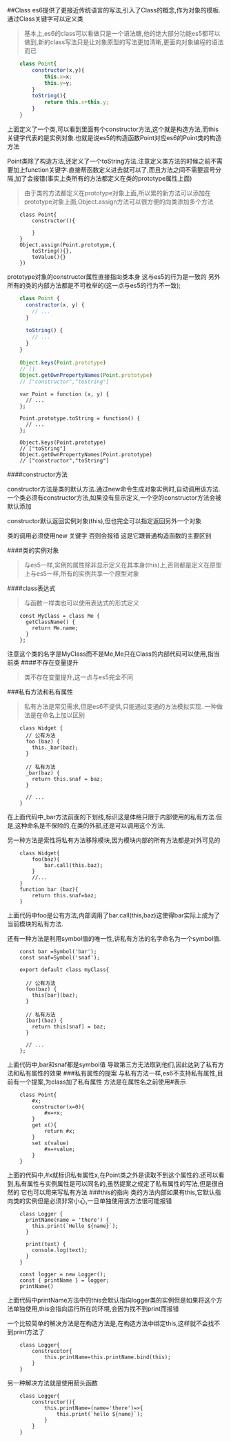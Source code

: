 ##Class
es6提供了更接近传统语言的写法,引入了Class的概念,作为对象的模板.通过Class关键字可以定义类
>基本上,es6的class可以看做只是一个语法糖,他的绝大部分功能es5都可以做到,新的class写法只是让对象原型的写法更加清晰,更面向对象编程的语法而已

```javascript
	class Point{
		constructor(x,y){
			this.x=x;
			this.y=y;
		}
		toString(){
			return this.x+this.y;
		}
	}
```
上面定义了一个类,可以看到里面有个constructor方法,这个就是构造方法,而this关键字代表的是实例对象.也就是说es5的构造函数Point对应es6的Point类的构造方法

Point类除了构造方法,还定义了一个toString方法.注意定义类方法的时候之前不需要加上function关键字.直接帮函数定义进去就可以了,而且方法之间不需要逗号分隔,加了会报错(事实上类所有的方法都定义在类的prototype属性上面)
>由于类的方法都定义在prototype对象上面,所以累的新方法可以添加在prototype对象上面,Object.assign方法可以很方便的向类添加多个方法

```
	class Point{
		constructor(){
		
		}
	}
	Object.assign(Point.prototype,{
		toString(){},
		toValue(){}
	})
```
prototype对象的constructor属性直接指向类本身 这与es5的行为是一致的
另外所有的类的内部方法都是不可枚举的(这一点与es5的行为不一致);

```javascript
	class Point {
	  constructor(x, y) {
	    // ...
	  }
	
	  toString() {
	    // ...
	  }
	}
	
	Object.keys(Point.prototype)
	// []
	Object.getOwnPropertyNames(Point.prototype)
	// ["constructor","toString"]
```
```		
	var Point = function (x, y) {
	  // ...
	};
	
	Point.prototype.toString = function() {
	  // ...
	};
	
	Object.keys(Point.prototype)
	// ["toString"]
	Object.getOwnPropertyNames(Point.prototype)
	// ["constructor","toString"]
```

####constructor方法
>
constructor方法是类的默认方法.通过new命令生成对象实例时,自动调用该方法.一个类必须有constructor方法,如果没有显示定义,一个空的constructor方法会被默认添加
>
constructor默认返回实例对象(this),但也完全可以指定返回另外一个对象
>
类的调用必须使用new 关键字 否则会报错 这是它跟普通构造函数的主要区别

####类的实例对象
>与es5一样,实例的属性除非显示定义在其本身(this)上,否则都是定义在原型上与es5一样,所有的实例共享一个原型对象

####class表达式
>与函数一样类也可以使用表达式的形式定义

```
	const MyClass = class Me {
	  getClassName() {
	    return Me.name;
	  }
	};
```
注意这个类的名字是MyClass而不是Me,Me只在Class的内部代码可以使用,指当前类
####不存在变量提升
>类不存在变量提升,这一点与es5完全不同

###私有方法和私有属性
>私有方法是常见需求,但是es6不提供,只能通过变通的方法模拟实现.
>一种做法是在命名上加以区别

```
	class Widget {
	  // 公有方法
	  foo (baz) {
	    this._bar(baz);
	  }
	
	  // 私有方法
	  _bar(baz) {
	    return this.snaf = baz;
	  }
	
	  // ...
	}
```
在上面代码中_bar方法前面的下划线,标识这是体格只限于内部使用的私有方法.但是,这种命名是不保险的,在类的外部,还是可以调用这个方法.

另一种方法是索性将私有方法移除模块,因为模块内部的所有方法都是对外可见的

```
	class Widget{
		foo(baz){
			bar.call(this.baz);
		}
		//...
	}
	function bar (baz){
		return this.snaf=baz;
	}
```
上面代码中foo是公有方法,内部调用了bar.call(this,baz)这使得bar实际上成为了当前模块的私有方法.

还有一种方法是利用symbol值的唯一性,讲私有方法的名字命名为一个symbol值.

```
	const bar =Symbol('bar');
	const snaf=Symbol('snaf');
	
	export default class myClass{
	
	  // 公有方法
	  foo(baz) {
	    this[bar](baz);
	  }
	
	  // 私有方法
	  [bar](baz) {
	    return this[snaf] = baz;
	  }
	
	  // ...
	};
```
上面代码中,bar和snaf都是symbol值 导致第三方无法取到他们,因此达到了私有方法和私有属性的效果
###私有属性的提案
与私有方法一样,es6不支持私有属性,目前有一个提案,为class加了私有属性 方法是在属性名之前使用#表示

```
	class Point{
		#x;
		constructor(x=0){
			#x=+x;
		}
		get x(){
			return #x;
		}
		set x(value)
			#x=+value;
		}
	}
```
上面的代码中,#x就标识私有属性x,在Point类之外是读取不到这个属性的.还可以看到,私有属性与实例属性是可以同名的,虽然提案之规定了私有属性的写法,但是很自然的 它也可以用来写私有方法
###this的指向
类的方法内部如果有this,它默认指向类的实例但是必须非常小心,一旦单独使用该方法很可能报错

```
	class Logger {
	  printName(name = 'there') {
	    this.print(`Hello ${name}`);
	  }
	
	  print(text) {
	    console.log(text);
	  }
	}
	
	const logger = new Logger();
	const { printName } = logger;
	printName()
```
上面代码中printName方法中的this会默认指向logger类的实例但是如果将这个方法单独使用,this会指向运行所在的环境,会因为找不到print而报错

一个比较简单的解决方法是在构造方法是,在构造方法中绑定this,这样就不会找不到print方法了

```
	class Logger{
		construcotor{
			this.printName=this.printName.bind(this);
		}
	}
```
另一种解决方法就是使用箭头函数

```
	class Logger{
		constructor(){
			this.printName=(name='there')=>{
				this.print(`hello ${name}`);
			}
		}
	}
```